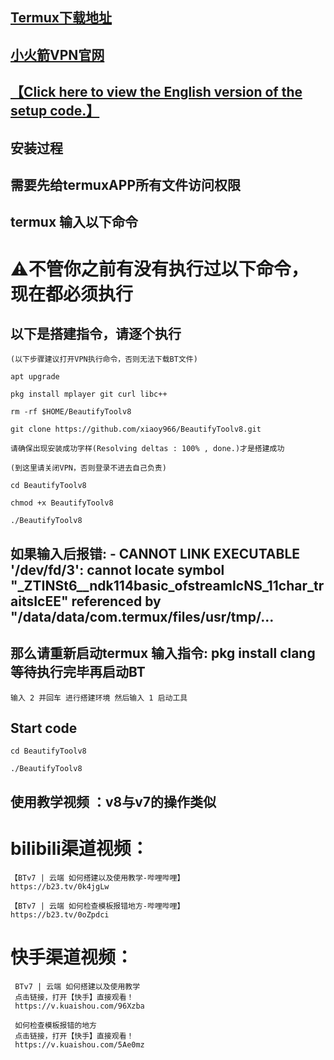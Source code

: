 ## [Termux下载地址](https://www.123684.com/s/7jF5Vv-lqY7H)
## [小火箭VPN官网](https://rktun.com/)
## [【Click here to view the English version of the setup code.】](https://github.com/xiaoy966/BeautifyToolv8/blob/main/README.md)
## 安装过程
## 需要先给termuxAPP所有文件访问权限
## termux 输入以下命令
# ⚠️不管你之前有没有执行过以下命令，现在都必须执行

## 以下是搭建指令，请逐个执行
```
(以下步骤建议打开VPN执行命令，否则无法下载BT文件)
```
```
apt upgrade
```
```
pkg install mplayer git curl libc++
```
```
rm -rf $HOME/BeautifyToolv8
```
```
git clone https://github.com/xiaoy966/BeautifyToolv8.git
```
```
请确保出现安装成功字样(Resolving deltas : 100% , done.)才是搭建成功
```
```
(到这里请关闭VPN，否则登录不进去自己负责)
```
```
cd BeautifyToolv8
```
```
chmod +x BeautifyToolv8
```
```
./BeautifyToolv8
```
## 如果输入后报错: - CANNOT LINK EXECUTABLE '/dev/fd/3': cannot locate symbol "_ZTINSt6__ndk114basic_ofstreamIcNS_11char_traitsIcEE" referenced by "/data/data/com.termux/files/usr/tmp/...
## 那么请重新启动termux 输入指令: pkg install clang  等待执行完毕再启动BT
```
输入 2 并回车 进行搭建环境 然后输入 1 启动工具
```
## Start code
```
cd BeautifyToolv8
```
```
./BeautifyToolv8
```
## 使用教学视频 ：v8与v7的操作类似
# bilibili渠道视频：
```
【BTv7 | 云端 如何搭建以及使用教学-哔哩哔哩】
https://b23.tv/0k4jgLw
```
```
【BTv7 | 云端 如何检查模板报错地方-哔哩哔哩】
https://b23.tv/0oZpdci
```
# 快手渠道视频：
```
 BTv7 | 云端 如何搭建以及使用教学
 点击链接，打开【快手】直接观看！
 https://v.kuaishou.com/96Xzba
```
```
 如何检查模板报错的地方
 点击链接，打开【快手】直接观看！
 https://v.kuaishou.com/5Ae0mz
```
